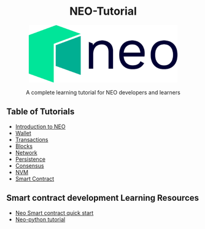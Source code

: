 <div align="center">  
<h1>NEO-Tutorial</h1>
<img src="neo_color_dark.png" alt="NEO-Tutorial" height="150">
<p>A complete learning tutorial for NEO developers and learners</p>
</div>

## Table of Tutorials
- [Introduction to NEO](en/1-introduction)
- [Wallet](en/2-wallet)
- [Transactions](en/3-transactions)
- [Blocks](en/4-blocks)
- [Network](en/5-network)
- [Persistence](en/6-persistence)
- [Consensus](en/7-consensus)
- [NVM](en/8-nvm)
- [Smart Contract](en/9-smartContract)

## Smart contract development Learning Resources
- [Neo Smart contract quick start](neo_docs_SmartContract_QuickStart)
- [Neo-python tutorial](neo_docs_neopython_tutorial)
